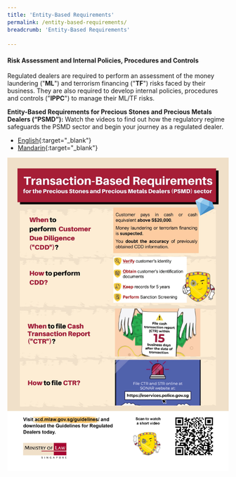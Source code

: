```yaml
---
title: 'Entity-Based Requirements'
permalink: /entity-based-requirements/
breadcrumb: 'Entity-Based Requirements'

---
```



####  Risk Assessment and Internal Policies, Procedures and Controls

Regulated dealers are required to perform an assessment of the money laundering ("**ML**") and terrorism financing ("**TF**") risks faced by their business. They are also required to develop internal policies, procedures and controls ("**IPPC**") to manage their ML/TF risks.

**Entity-Based Requirements for Precious Stones and Precious Metals Dealers (“PSMD”):** Watch the videos to find out how the regulatory regime safeguards the PSMD sector and begin your journey as a regulated dealer.
* [English](https://youtu.be/l6R8ovdrn4g){:target="_blank"}
* [Mandarin](https://youtu.be/mFkp6e6eAEY){:target="_blank"}

<a href="/images/EntityBasedRequirementsPoster.pdf" target="_blank"><img src="/images/EntityBasedRequirementsPoster.png"></a> <br>
